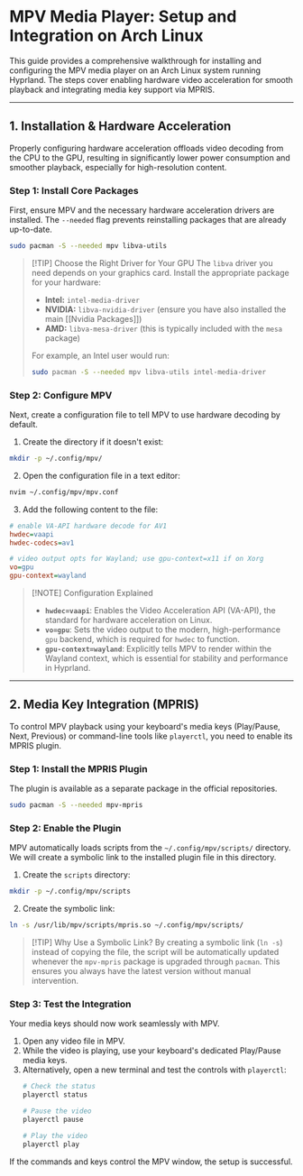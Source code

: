 # MPV Media Player: Setup and Integration on Arch Linux

This guide provides a comprehensive walkthrough for installing and configuring the MPV media player on an Arch Linux system running Hyprland. The steps cover enabling hardware video acceleration for smooth playback and integrating media key support via MPRIS.

---

## 1. Installation & Hardware Acceleration

Properly configuring hardware acceleration offloads video decoding from the CPU to the GPU, resulting in significantly lower power consumption and smoother playback, especially for high-resolution content.

### Step 1: Install Core Packages

First, ensure MPV and the necessary hardware acceleration drivers are installed. The `--needed` flag prevents reinstalling packages that are already up-to-date.

```bash
sudo pacman -S --needed mpv libva-utils
```

> [!TIP] Choose the Right Driver for Your GPU
> The `libva` driver you need depends on your graphics card. Install the appropriate package for your hardware:
> - **Intel:** `intel-media-driver`
> - **NVIDIA:** `libva-nvidia-driver` (ensure you have also installed the main [[Nvidia Packages]])
> - **AMD:** `libva-mesa-driver` (this is typically included with the `mesa` package)
>
> For example, an Intel user would run:
> ```bash
> sudo pacman -S --needed mpv libva-utils intel-media-driver
> ```

### Step 2: Configure MPV

Next, create a configuration file to tell MPV to use hardware decoding by default.

1.  Create the directory if it doesn't exist:

```bash
mkdir -p ~/.config/mpv/
```

2.  Open the configuration file in a text editor:

```bash
nvim ~/.config/mpv/mpv.conf
```

3.  Add the following content to the file:

```ini
# enable VA‑API hardware decode for AV1
hwdec=vaapi
hwdec-codecs=av1

# video output opts for Wayland; use gpu-context=x11 if on Xorg
vo=gpu
gpu-context=wayland
```

> [!NOTE] Configuration Explained
> - **`hwdec=vaapi`**: Enables the Video Acceleration API (VA-API), the standard for hardware acceleration on Linux.
> - **`vo=gpu`**: Sets the video output to the modern, high-performance `gpu` backend, which is required for `hwdec` to function.
> - **`gpu-context=wayland`**: Explicitly tells MPV to render within the Wayland context, which is essential for stability and performance in Hyprland.

---

## 2. Media Key Integration (MPRIS)

To control MPV playback using your keyboard's media keys (Play/Pause, Next, Previous) or command-line tools like `playerctl`, you need to enable its MPRIS plugin.

### Step 1: Install the MPRIS Plugin

The plugin is available as a separate package in the official repositories.

```bash
sudo pacman -S --needed mpv-mpris
```

### Step 2: Enable the Plugin

MPV automatically loads scripts from the `~/.config/mpv/scripts/` directory. We will create a symbolic link to the installed plugin file in this directory.

1.  Create the `scripts` directory:

```bash
mkdir -p ~/.config/mpv/scripts
```

2.  Create the symbolic link:

```bash
ln -s /usr/lib/mpv/scripts/mpris.so ~/.config/mpv/scripts/
```

> [!TIP] Why Use a Symbolic Link?
> By creating a symbolic link (`ln -s`) instead of copying the file, the script will be automatically updated whenever the `mpv-mpris` package is upgraded through `pacman`. This ensures you always have the latest version without manual intervention.

### Step 3: Test the Integration

Your media keys should now work seamlessly with MPV.

1.  Open any video file in MPV.
2.  While the video is playing, use your keyboard's dedicated Play/Pause media keys.
3.  Alternatively, open a new terminal and test the controls with `playerctl`:
    ```bash
    # Check the status
    playerctl status
    
    # Pause the video
    playerctl pause
    
    # Play the video
    playerctl play
    ```

If the commands and keys control the MPV window, the setup is successful.
